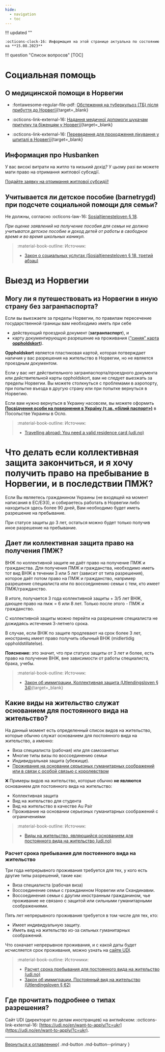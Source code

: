 ```yaml
---
hide:
  - navigation
  - toc
---
```

!!! updated ""

    :octicons-clock-16: Информация на этой странице актуальна по состоянию на **15.08.2023**

!!! question "Cписок вопросов"
    [TOC]

# Социальная помощь

## О медицинской помощи в Норвегии
- :fontawesome-regular-file-pdf: [Обстеження на туберкульоз (ТБ) після прибуття до Норвегії](https://www.fhi.no/contentassets/1d5f19a4669b4a5b8ef8704da8ef6060/vedlegg/tuberkuloseundersokelse-ukrainsk.pdf){target=_blank}

- :octicons-link-external-16: [Надання медичної допомоги шукачам притулку та біженцям у Норвегії](https://www.helsenorge.no/uk/utlendinger-i-norge/helsehjelp-for-asylsokere-og-flyktninger-i-norge/){target=_blank}
  
- :octicons-link-external-16: [Переведення для проходження лікування у шпиталі в Норвегії](https://www.helsenorge.no/uk/utlendinger-i-norge/helsehjelp-for-asylsokere-og-flyktninger-i-norge/overforing-til-sykehus-i-norge/){target=_blank}


## Информация про Husbanken
У вас високі витрати на житло та низький дохід? У цьому разі ви можете мати право на отримання житлової субсидії. 

[Подайте заявку на отримання житлової субсидії!](https://nedlasting.husbanken.no/Filer/9e5u.pdf)

## Учитывается ли детское пособие (barnetrygd) при подсчете социальной помощи для семьи?
Не должны, согласно :octicons-law-16: [Sosialtjenesteloven § 18](https://lovdata.no/lov/2009-12-18-131/§18).

*При оценке заявлений на получение пособия для семьи не должно учитыватся детское пособие и доход детей от работы в свободное время и во время школьных каникул.*

> :material-book-outline: Источник: 
> 
> - [Закон о социальных услугах (Sosialtjenesteloven § 18, третий абзац)](https://lovdata.no/lov/2009-12-18-131/§18)

# Выезд из Норвегии

## Могу ли я путешествовать из Норвегии в иную страну без загранпаспорта?

Если вы выезжаете за пределы Норвегии, по правилам пересечение государственной границы вам необходимо иметь при себе 

- действующий проездной документ (**загранпаспорт**), и 
- карту документирующую разрешение на проживания (["синяя" карта **oppholdskort**](https://www.udi.no/ord-og-begreper/oppholdskort/)). 

**Oppholdskort** является пластиковая картой, которая потверждает наличия у вас разрешения на жительство в Норвегии, но не является проездным документом.  

Если у вас нет действительного загранпаспорта/проездного документа или действительной карты oppholdskort, вам не следует выезжать за пределы Норвегии. Вы можете столкнуться с проблемами в аэропорту, при попытке въезда в другую страну или при попытке вернуться в Норвегию.

Если вам нужно вернуться в Украину насовсем, вы можете оформить [**Посвідчення особи на повернення в Україну (т.зв. «білий паспорт»)**](https://norway.mfa.gov.ua/konsulski-pitannya/pasportni-diyi/posvidchennya-osobi-na-povernennya-v-ukrayinu) в Посольстве Украины в Осло.

> :material-book-outline: Источник: 
> 
> - [Travelling abroad: You need a valid residence card (udi.no)](https://www.udi.no/en/important-messages/have-you-made-plans-to-travel-abroad/)

# Что делать если коллективная защита закончиться, и я хочу получить право на пребывание в Норвегии, и в последствии ПМЖ?
Если Вы являетесь гражданином Украины (не входящей на момент написания в ЕС/ЕЭЗ), и собираетесь работать в Норвегии либо находиться здесь более 90 дней, Вам необходимо будет иметь разрешение на пребывание. 

При статусе защиты до 3 лет, остаться можно будет только получив иное разрешение на пребывание.

## Дает ли коллективная защита право на получения ПМЖ?

ВНЖ по коллективной защите не даёт право на получение ПМЖ и гражданства.
Для получения ПМЖ и гражданства, необходимо иметь тот вид ВНЖ в течении 3 или 5 лет (зависит от типа разрешения), которое даёт потом право на ПМЖ и гражданство, например разрешение специалиста или по воссоединению семьи с тем, кто имеет ПМЖ/гражданство.

В итоге, получается 3 года коллективной защиты + 3/5 лет ВНЖ, дающее право на пмж = 6 или 8 лет. Только после этого - ПМЖ и гражданство.

С коллективной защиты можно перейти на разрешение специалиста не дожидаясь истечения 3-летнего срока.

В случае, если ВНЖ по защите продлевают на срок более 3 лет, иностранец имеет право получить обычный ВНЖ (midlertidig oppholdstillatelse). 

**Пояснение:** это значит, что при статусе защиты от 3 лет и более, есть право на получение ВНЖ, вне зависимости от работы специалиста, брака, учебы. 

> :material-book-outline: Источник: 
> 
> - [Закон об иммиграции. Коллективная защита (Utlendingsloven § 34)](https://lovdata.no/dokument/NL/lov/2008-05-15-35/KAPITTEL_4#%C2%A734){target=_blank}

## Какие виды на жительство служат основанием для постоянного вида на жительство?

На данный момент есть определенный список видов на жительство, которые обычно служат основанием для постоянного вида на жительство, а именно:

- Виза специалиста (рабочая) или для самозанятых
- Многие типы визы по воссоединению семьи
- Индивидуальная защита (убежище).
- [Проживание на основании серьезных гуманитарных соображений или в связи с особой связью с королевством](https://udi.no/en/word-definitions/residence-permit-on-humanitarian-grounds/)

❌ Примеры видов на жительство, которые обычно **не являются** основанием для постоянного вида на жительство:

- Коллективная защита 
- Вид на жительство для студента
- Вид на жительство в качестве Au Pair
- Проживание на основании серьезных гуманитарных соображений с ограничениями

> :material-book-outline: Источник: 
> 
> - [Виды на жительство, являющийся основанием для постоянного вида на жительство (udi.no)](https://udi.no/en/word-definitions/residence-permits-forming-the-basis-for-a-permanent-residence-permit/)

### Расчет срока пребывания для постоянного вида на жительство

Три года непрерывного проживания требуется для тех, у кого есть другие типы разрешений, такие как:

- Виза специалиста (рабочая виза)
- Воссоединение семьи с гражданином Норвегии или Скандинавии.
- Воссоединения семьи с другим иностранным гражданином, чье проживание не связано с защитой или сильными гуманитарными соображениями.

Пять лет непрерывного проживания требуется в том числе для тех, кто:

- Имеет индивидуальную защиту.
- Иметь вид на жительство из-за сильных гуманитарных соображений. 

Что означает непрерывное проживания, и с какой даты будет исчисляется срок проживания, можно узнать на [сайте UDI](https://udi.no/en/word-definitions/calculating-the-residence-period-for-permanent-residence-permits/).

> :material-book-outline: Источники: 
> 
> - [Расчет срока пребывания для постоянного вида на жительство (udi.no)](https://udi.no/en/word-definitions/calculating-the-residence-period-for-permanent-residence-permits/)
> - [Закон об иммиграции. Постоянный вид на жительство (Utlendingsloven § 62)](https://lovdata.no/lov/2008-05-15-35/§62)


## Где прочитать подробнее о типах разрешения?

Cайт UDI (директорат по делам иностранцев) на английском: :octicons-link-external-16: [https://udi.no/en/want-to-apply/?c=ukr](https://udi.no/en/want-to-apply/?c=ukr).



---

[Вернуться к оглавлению](index.md){ .md-button .md-button--primary }